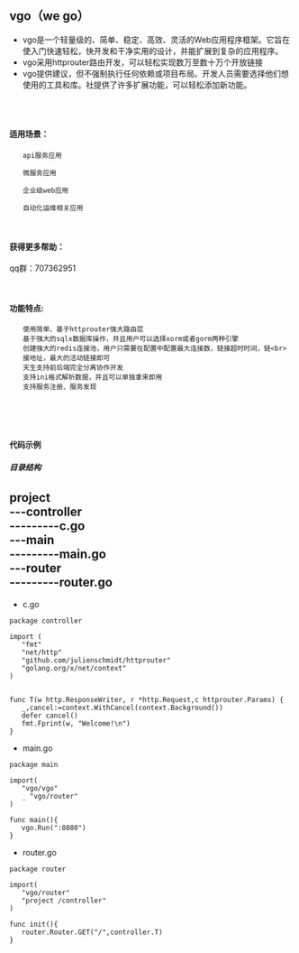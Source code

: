 ## vgo（we go）  <br>

* vgo是一个轻量级的、简单、稳定、高效、灵活的Web应用程序框架。它旨在使入门快速轻松，快开发和干净实用的设计，并能扩展到复杂的应用程序。  <br>  
* vgo采用httprouter路由开发，可以轻松实现数万至数十万个开放链接  <br>  
* vgo提供建议，但不强制执行任何依赖或项目布局。开发人员需要选择他们想使用的工具和库。社提供了许多扩展功能，可以轻松添加新功能。  <br>  
  
  
<br>
   
<br> 

 
#### 适用场景：<br>

<ol>

    api服务应用
    
    微服务应用
    
    企业级web应用
    
    自动化运维相关应用

</ol>

<br>  

#### 获得更多帮助： <br>
qq群：707362951 <br>  

<br>


#### 功能特点:  <br>
<ol>

    使用简单、基于httprouter强大路由层 
	基于强大的sqlx数据库操作，并且用户可以选择xorm或者gorm两种引擎 
	创建强大的redis连接池，用户只需要在配置中配置最大连接数，链接超时时间，链<br>接地址，最大的活动链接即可
	天生支持前后端完全分离协作开发 
	支持ini格式解析数据，并且可以单独拿来即用 
	支持服务注册、服务发现  

</ol>

  <br>  

  <br> 
 
  <br>  

####  代码示例  <br>  

#####  目录结构  <br>


######
project  <br>
---controller  <br>
---------c.go  <br>
---main  <br>
---------main.go  <br>
---router  <br>
---------router.go  <br>
----------------------------------
* c.go
```
package controller

import (
   "fmt"
   "net/http"
   "github.com/julienschmidt/httprouter"
   "golang.org/x/net/context"
)


func T(w http.ResponseWriter, r *http.Request,c httprouter.Params) {
   _,cancel:=context.WithCancel(context.Background())
   defer cancel()
   fmt.Fprint(w, "Welcome!\n")
}
```
* main.go
```
package main

import(
   "vgo/vgo"
   _ "vgo/router"
)

func main(){
   vgo.Run(":8080")
}
```
* router.go
```
package router

import(
   "vgo/router"
   "project /controller"
)

func init(){
   router.Router.GET("/",controller.T)
}
```

